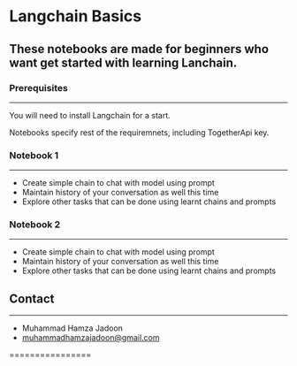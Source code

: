 # Langchain Basics
These notebooks are made for beginners who want get started with learning Lanchain.
---------------

### Prerequisites
-----------

You will need to install Langchain for a start.

Notebooks specify rest of the requiremnets, including TogetherApi key.

### Notebook 1
-----------

* Create simple chain to chat with model using prompt
* Maintain history of your conversation as well this time
* Explore other tasks that can be done using learnt chains and prompts


### Notebook 2
-----------

* Create simple chain to chat with model using prompt
* Maintain history of your conversation as well this time
* Explore other tasks that can be done using learnt chains and prompts


## Contact
-------

* Muhammad Hamza Jadoon
* muhammadhamzajadoon@gmail.com


================
